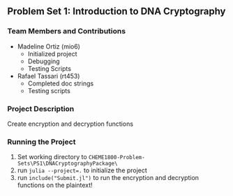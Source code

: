 ## Problem Set 1: Introduction to DNA Cryptography 

### Team Members and Contributions
- Madeline Ortiz (mio6)
    - Initialized project
    - Debugging
    - Testing Scripts
- Rafael Tassari (rt453)
    - Completed doc strings
    - Testing scripts

### Project Description
Create encryption and decryption functions

### Running the Project
1. Set working directory to `CHEME1800-Problem-Sets\PS1\DNACryptographyPackage\`
2. run `julia --project=.` to initialize the project
3. run `include("Submit.jl")` to run the encryption and decryption functions on the plaintext!